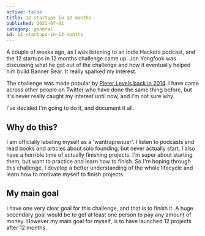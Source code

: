 ```yaml
---
active: false
title: 12 startups in 12 months
published: 2021-07-01
category: general
id: 12-startups-in-12-months
---
```

A couple of weeks ago, as I was listening to an Indie Hackers podcast, and the 12 startups in 12 months challenge came up. Jon Yongfook was discussing what he got out of the challenge and how it eventually helped him build Banner Bear. It really sparked my interest. 

The challenge was made popular by [Pieter Levels back in 2014](https://levels.io/12-startups-12-months/). I have came across other people on Twitter who have done the same thing before, but it's never really caught my interest until now, and I'm not sure why.

I've decided I'm going to do it, and document it all.

## Why do this?

I am officially labeling myself as a 'wantraprenuer'. I listen to podcasts and read books and articles about solo founding, but never actually start. I also have a horrible time of actually finishing projects. I'm super about starting them, but want to practice and learn how to finish. So I'm hoping through this challenge, I develop a better understanding of the whole lifecycle and learn how to motivate myself to finish projects.

## My main goal

I have one very clear goal for this challenge, and that is to finish it. A huge secondary goal would be to get at least one person to pay any amount of money. However my main goal for myself, is to have launched 12 projects after 12 months.